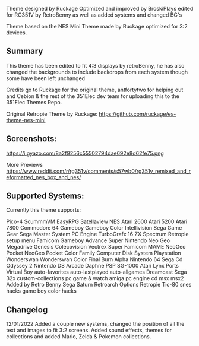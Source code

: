 Theme designed by Ruckage
Optimized and improved by BroskiPlays
edited for RG351V by RetroBenny as well as added systems and changed BG's

Theme based on the NES Mini Theme made by Ruckage optimized for 3:2 devices.

Summary
--------------------------------------------------------------------------------

This theme has been edited to fit 4:3 displays by retroBenny, he has also changed the backgrounds to include backdrops from each system though some have been left unchanged

Credits go to Ruckage for the original theme, antfortytwo for helping out and Cebion & the rest of the 351Elec dev team for uploading this to the 351Elec Themes Repo.


Original Retropie Theme by Ruckage:
https://github.com/ruckage/es-theme-nes-mini

Screenshots:
-------------------------------------------------------------------------------  
https://i.gyazo.com/8a2f9256c55502794dae692e8d62fe75.png

More Previews
https://www.reddit.com/r/rg351v/comments/s57wb0/rg351v_remixed_and_reformatted_nes_box_and_nes/

Supported Systems:
-------------------------------------------------------------------------------  

Currently this theme supports:

Pico-4
ScummmVM
EasyRPG
Satellaview
NES
Atari 2600
Atari 5200
Atari 7800
Commodore 64
Gameboy
Gameboy Color
Intellivision
Sega Game Gear
Sega Master System
PC Engine
TurboGrafx 16
ZX Spectrum
Retropie setup menu
Famicom
Gameboy Advance
Super Nintendo
Neo Geo
Megadrive
Genesis
Colecovision
Vectrex
Super Famicom
MAME
NeoGeo Pocket
NeoGeo Pocket Color
Family Computer Disk System
Playstation
Wonderswan
Wonderswan Color
Final Burn Alpha
Nintendo 64
Sega Cd
Odyssey 2
Nintendo DS
Arcade
Daphne
PSP
SG-1000
Atari Lynx
Ports
Virtual Boy
auto-favorites
auto-lastplayed
auto-allgames
Dreamcast
Sega 32x
custom-collections
pc
game & watch
amiga
pc engine cd
msx
msx2
Added by Retro Benny 
Sega Saturn
Retroarch
Options
Retropie
Tic-80
snes hacks
game boy color hacks

Changelog
-------------------------------------------------------------------------------  

12/01/2022
Added a couple new systems, changed the position of all the text and images to fit 3:2 screens. 
Added sound effects, themes for collections and added Mario, Zelda & Pokemon collections.

